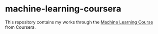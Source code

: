 # machine-learning-coursera
This repository contains my works through the [Machine Learning Course](https://www.coursera.org/learn/machine-learning/home/welcome) from Coursera.
